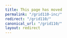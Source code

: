 ```yaml
---
title: This page has moved
permalink: "/grid110-inc/"
redirect: "/grid110/"
canonical_url: "/grid110/"
layout: redirect
---
```

